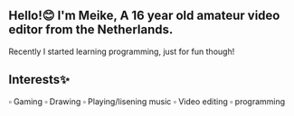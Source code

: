 Hello!😊
I'm Meike, A 16 year old amateur video editor from the Netherlands.
-
Recently I started learning programming, just for fun though!



Interests✨
----------
▫ Gaming
▫ Drawing
▫ Playing/lisening music
▫ Video editing
▫ programming

